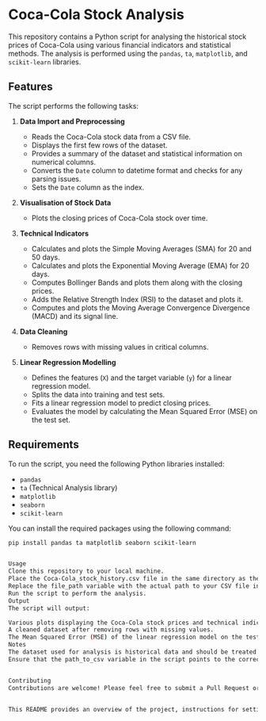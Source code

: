 # Coca-Cola Stock Analysis

This repository contains a Python script for analysing the historical stock prices of Coca-Cola using various financial indicators and statistical methods. The analysis is performed using the `pandas`, `ta`, `matplotlib`, and `scikit-learn` libraries.

## Features

The script performs the following tasks:

1. **Data Import and Preprocessing**
   - Reads the Coca-Cola stock data from a CSV file.
   - Displays the first few rows of the dataset.
   - Provides a summary of the dataset and statistical information on numerical columns.
   - Converts the `Date` column to datetime format and checks for any parsing issues.
   - Sets the `Date` column as the index.

2. **Visualisation of Stock Data**
   - Plots the closing prices of Coca-Cola stock over time.

3. **Technical Indicators**
   - Calculates and plots the Simple Moving Averages (SMA) for 20 and 50 days.
   - Calculates and plots the Exponential Moving Average (EMA) for 20 days.
   - Computes Bollinger Bands and plots them along with the closing prices.
   - Adds the Relative Strength Index (RSI) to the dataset and plots it.
   - Computes and plots the Moving Average Convergence Divergence (MACD) and its signal line.

4. **Data Cleaning**
   - Removes rows with missing values in critical columns.

5. **Linear Regression Modelling**
   - Defines the features (`X`) and the target variable (`y`) for a linear regression model.
   - Splits the data into training and test sets.
   - Fits a linear regression model to predict closing prices.
   - Evaluates the model by calculating the Mean Squared Error (MSE) on the test set.

## Requirements

To run the script, you need the following Python libraries installed:

- `pandas`
- `ta` (Technical Analysis library)
- `matplotlib`
- `seaborn`
- `scikit-learn`

You can install the required packages using the following command:

```bash
pip install pandas ta matplotlib seaborn scikit-learn


Usage
Clone this repository to your local machine.
Place the Coca-Cola_stock_history.csv file in the same directory as the script.
Replace the file_path variable with the actual path to your CSV file in the script.
Run the script to perform the analysis.
Output
The script will output:

Various plots displaying the Coca-Cola stock prices and technical indicators.
A cleaned dataset after removing rows with missing values.
The Mean Squared Error (MSE) of the linear regression model on the test data.
Notes
The dataset used for analysis is historical data and should be treated as such. This analysis is for educational purposes and does not constitute financial advice.
Ensure that the path_to_csv variable in the script points to the correct location of your CSV file.


Contributing
Contributions are welcome! Please feel free to submit a Pull Request or raise an Issue if you encounter any problems or have suggestions for improvement.


This README provides an overview of the project, instructions for setting it up, and details about its functionality.

